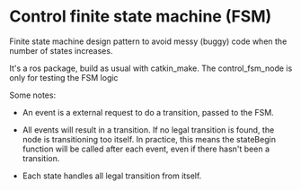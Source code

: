 # Control finite state machine (FSM)
Finite state machine design pattern to avoid messy (buggy) code when the number of states increases. 

It's a ros package, build as usual with catkin_make.
The control_fsm_node is only for testing the FSM logic


Some notes:

- An event is a external request to do a transition, passed to the FSM.

- All events will result in a transition. If no legal transition is found, the node is transitioning too itself. In practice, this means the stateBegin function will be called after each event, even if there hasn't been a transition.  

- Each state handles all legal transition from itself. 
